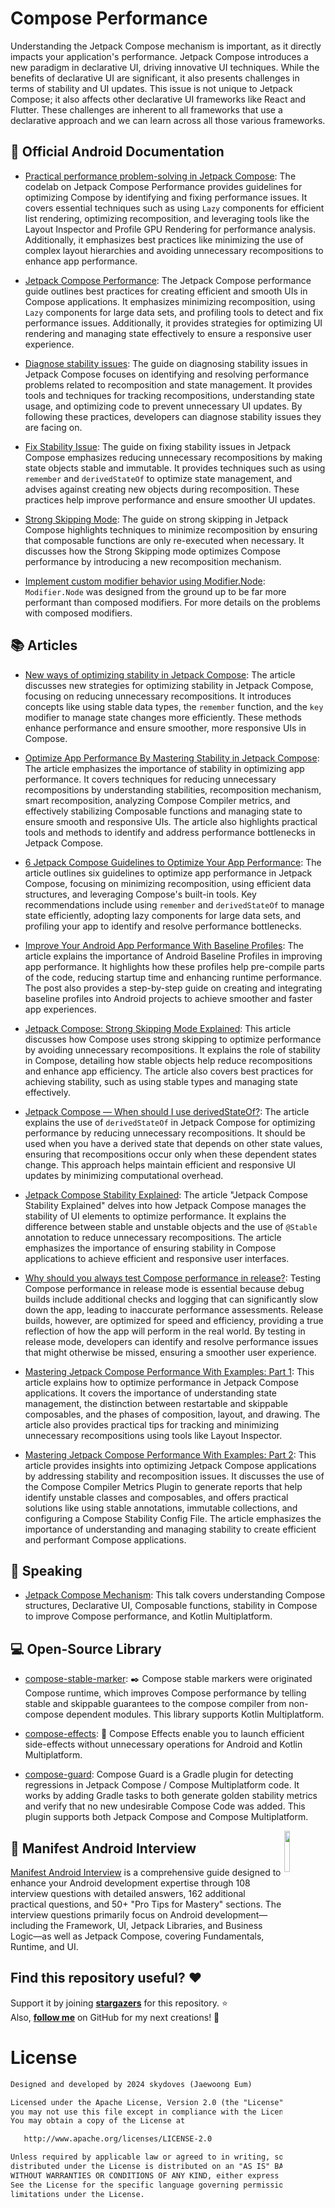 # Compose Performance

Understanding the Jetpack Compose mechanism is important, as it directly impacts your application's performance. Jetpack Compose introduces a new paradigm in declarative UI, driving innovative UI techniques. While the benefits of declarative UI are significant, it also presents challenges in terms of stability and UI updates. This issue is not unique to Jetpack Compose; it also affects other declarative UI frameworks like React and Flutter. These challenges are inherent to all frameworks that use a declarative approach and we can learn across all those various frameworks.

## 📓 Official Android Documentation

* [Practical performance problem-solving in Jetpack Compose](https://developer.android.com/codelabs/jetpack-compose-performance#0): The codelab on Jetpack Compose Performance provides guidelines for optimizing Compose by identifying and fixing performance issues. It covers essential techniques such as using `Lazy` components for efficient list rendering, optimizing recomposition, and leveraging tools like the Layout Inspector and Profile GPU Rendering for performance analysis. Additionally, it emphasizes best practices like minimizing the use of complex layout hierarchies and avoiding unnecessary recompositions to enhance app performance.

* [Jetpack Compose Performance](https://developer.android.com/develop/ui/compose/performance): The Jetpack Compose performance guide outlines best practices for creating efficient and smooth UIs in Compose applications. It emphasizes minimizing recomposition, using `Lazy` components for large data sets, and profiling tools to detect and fix performance issues. Additionally, it provides strategies for optimizing UI rendering and managing state effectively to ensure a responsive user experience.

* [Diagnose stability issues](https://developer.android.com/develop/ui/compose/performance/stability/diagnose): The guide on diagnosing stability issues in Jetpack Compose focuses on identifying and resolving performance problems related to recomposition and state management. It provides tools and techniques for tracking recompositions, understanding state usage, and optimizing code to prevent unnecessary UI updates. By following these practices, developers can diagnose stability issues they are facing on.

* [Fix Stability Issue](https://developer.android.com/develop/ui/compose/performance/stability/fix): The guide on fixing stability issues in Jetpack Compose emphasizes reducing unnecessary recompositions by making state objects stable and immutable. It provides techniques such as using `remember` and `derivedStateOf` to optimize state management, and advises against creating new objects during recomposition. These practices help improve performance and ensure smoother UI updates.

* [Strong Skipping Mode](https://developer.android.com/develop/ui/compose/performance/stability/strongskipping): The guide on strong skipping in Jetpack Compose highlights techniques to minimize recomposition by ensuring that composable functions are only re-executed when necessary. It discusses how the Strong Skipping mode optimizes Compose performance by introducing a new recomposition mechanism.

* [Implement custom modifier behavior using Modifier.Node](https://developer.android.com/develop/ui/compose/custom-modifiers#implement-custom): `Modifier.Node` was designed from the ground up to be far more performant than composed modifiers. For more details on the problems with composed modifiers.

## 📚 Articles

* [New ways of optimizing stability in Jetpack Compose](https://medium.com/androiddevelopers/new-ways-of-optimizing-stability-in-jetpack-compose-038106c283cc): The article discusses new strategies for optimizing stability in Jetpack Compose, focusing on reducing unnecessary recompositions. It introduces concepts like using stable data types, the `remember` function, and the `key` modifier to manage state changes more efficiently. These methods enhance performance and ensure smoother, more responsive UIs in Compose.

* [Optimize App Performance By Mastering Stability in Jetpack Compose](https://medium.com/proandroiddev/optimize-app-performance-by-mastering-stability-in-jetpack-compose-69f40a8c785d): The article emphasizes the importance of stability in optimizing app performance. It covers techniques for reducing unnecessary recompositions by understanding stabilities, recomposition mechanism, smart recomposition, analyzing Compose Compiler metrics, and effectively stabilizing Composable functions and managing state to ensure smooth and responsive UIs. The article also highlights practical tools and methods to identify and address performance bottlenecks in Jetpack Compose.

* [6 Jetpack Compose Guidelines to Optimize Your App Performance](https://medium.com/proandroiddev/6-jetpack-compose-guidelines-to-optimize-your-app-performance-be18533721f9): The article outlines six guidelines to optimize app performance in Jetpack Compose, focusing on minimizing recomposition, using efficient data structures, and leveraging Compose's built-in tools. Key recommendations include using `remember` and `derivedStateOf` to manage state efficiently, adopting lazy components for large data sets, and profiling your app to identify and resolve performance bottlenecks.

* [Improve Your Android App Performance With Baseline Profiles](https://getstream.io/blog/android-baseline-profile/): The article explains the importance of Android Baseline Profiles in improving app performance. It highlights how these profiles help pre-compile parts of the code, reducing startup time and enhancing runtime performance. The post also provides a step-by-step guide on creating and integrating baseline profiles into Android projects to achieve smoother and faster app experiences.

* [Jetpack Compose: Strong Skipping Mode Explained](https://medium.com/androiddevelopers/jetpack-compose-strong-skipping-mode-explained-cbdb2aa4b900): This article discusses how Compose uses strong skipping to optimize performance by avoiding unnecessary recompositions. It explains the role of stability in Compose, detailing how stable objects help reduce recompositions and enhance app efficiency. The article also covers best practices for achieving stability, such as using stable types and managing state effectively.

* [Jetpack Compose — When should I use derivedStateOf?](https://medium.com/androiddevelopers/jetpack-compose-when-should-i-use-derivedstateof-63ce7954c11b): The article explains the use of `derivedStateOf` in Jetpack Compose for optimizing performance by reducing unnecessary recompositions. It should be used when you have a derived state that depends on other state values, ensuring that recompositions occur only when these dependent states change. This approach helps maintain efficient and responsive UI updates by minimizing computational overhead.

* [Jetpack Compose Stability Explained](https://medium.com/androiddevelopers/jetpack-compose-stability-explained-79c10db270c8): The article "Jetpack Compose Stability Explained" delves into how Jetpack Compose manages the stability of UI elements to optimize performance. It explains the difference between stable and unstable objects and the use of `@Stable` annotation to reduce unnecessary recompositions. The article emphasizes the importance of ensuring stability in Compose applications to achieve efficient and responsive user interfaces. 

* [Why should you always test Compose performance in release?](https://medium.com/androiddevelopers/why-should-you-always-test-compose-performance-in-release-4168dd0f2c71): Testing Compose performance in release mode is essential because debug builds include additional checks and logging that can significantly slow down the app, leading to inaccurate performance assessments. Release builds, however, are optimized for speed and efficiency, providing a true reflection of how the app will perform in the real world. By testing in release mode, developers can identify and resolve performance issues that might otherwise be missed, ensuring a smoother user experience.

* [Mastering Jetpack Compose Performance With Examples: Part 1](https://www.getyourguide.careers/posts/mastering-jetpack-compose-performance-part-1): This article explains how to optimize performance in Jetpack Compose applications. It covers the importance of understanding state management, the distinction between restartable and skippable composables, and the phases of composition, layout, and drawing. The article also provides practical tips for tracking and minimizing unnecessary recompositions using tools like Layout Inspector.

* [Mastering Jetpack Compose Performance With Examples: Part 2](https://www.getyourguide.careers/posts/mastering-jetpack-compose-performance-part-2): This article provides insights into optimizing Jetpack Compose applications by addressing stability and recomposition issues. It discusses the use of the Compose Compiler Metrics Plugin to generate reports that help identify unstable classes and composables, and offers practical solutions like using stable annotations, immutable collections, and configuring a Compose Stability Config File. The article emphasizes the importance of understanding and managing stability to create efficient and performant Compose applications. 

## 🎤 Speaking

* [Jetpack Compose Mechanism](https://speakerdeck.com/skydoves/jetpack-compose-mechanism): This talk covers understanding Compose structures, Declarative UI, Composable functions, stability in Compose to improve Compose performance, and Kotlin Multiplatform.

## 💻 Open-Source Library

* [compose-stable-marker](https://github.com/skydoves/compose-stable-marker): ✒️ Compose stable markers were originated Compose runtime, which improves Compose performance by telling stable and skippable guarantees to the compose compiler from non-compose dependent modules. This library supports Kotlin Multiplatform.

* [compose-effects](https://github.com/skydoves/compose-effects): 🧵 Compose Effects enable you to launch efficient side-effects without unnecessary operations for Android and Kotlin Multiplatform.

* [compose-guard](https://github.com/j-roskopf/ComposeGuard): Compose Guard is a Gradle plugin for detecting regressions in Jetpack Compose / Compose Multiplatform code. It works by adding Gradle tasks to both generate golden stability metrics and verify that no new undesirable Compose Code was added. This plugin supports both Jetpack Compose and Compose Multiplatform.

<a href="https://www.android.skydoves.me/">
<img src="https://github.com/user-attachments/assets/e014ce01-3461-40af-bb2a-eb44f3f55f36" width="13%" align="right"/>
</a>

## 📘 Manifest Android Interview

[Manifest Android Interview](https://www.android.skydoves.me/) is a comprehensive guide designed to enhance your Android development expertise through 108 interview questions with detailed answers, 162 additional practical questions, and 50+ "Pro Tips for Mastery" sections. The interview questions primarily focus on Android development—including the Framework, UI, Jetpack Libraries, and Business Logic—as well as Jetpack Compose, covering Fundamentals, Runtime, and UI.

## Find this repository useful? :heart:
Support it by joining __[stargazers](https://github.com/skydoves/compose-performance/stargazers)__ for this repository. :star: <br>
Also, __[follow me](https://github.com/skydoves)__ on GitHub for my next creations! 🤩

# License
```xml
Designed and developed by 2024 skydoves (Jaewoong Eum)

Licensed under the Apache License, Version 2.0 (the "License");
you may not use this file except in compliance with the License.
You may obtain a copy of the License at

   http://www.apache.org/licenses/LICENSE-2.0

Unless required by applicable law or agreed to in writing, software
distributed under the License is distributed on an "AS IS" BASIS,
WITHOUT WARRANTIES OR CONDITIONS OF ANY KIND, either express or implied.
See the License for the specific language governing permissions and
limitations under the License.
```
